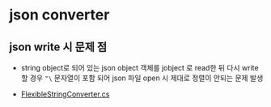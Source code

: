 # json converter 

## json write 시 문제 점

- string object로 되어 있는 json object 객체를 jobject 로 read한 뒤 다시 write할 경우 `"\` 문자열이 포함 되어 json 파일 open 시 제대로 정렬이 안되는 문제 발생 

- [FlexibleStringConverter.cs](./FlexibleStringConverter.cs) 
